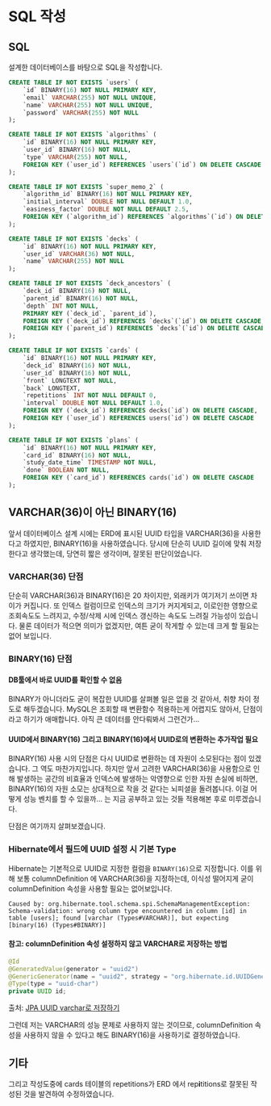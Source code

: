 # SQL 작성

## SQL

설계한 데이터베이스를 바탕으로 SQL을 작성합니다.

```sql
CREATE TABLE IF NOT EXISTS `users` (
    `id` BINARY(16) NOT NULL PRIMARY KEY,
    `email` VARCHAR(255) NOT NULL UNIQUE,
    `name` VARCHAR(255) NOT NULL UNIQUE,
    `password` VARCHAR(255) NOT NULL
);

CREATE TABLE IF NOT EXISTS `algorithms` (
    `id` BINARY(16) NOT NULL PRIMARY KEY,
    `user_id` BINARY(16) NOT NULL,
    `type` VARCHAR(255) NOT NULL,
    FOREIGN KEY (`user_id`) REFERENCES `users`(`id`) ON DELETE CASCADE
);

CREATE TABLE IF NOT EXISTS `super_memo_2` (
    `algorithm_id` BINARY(16) NOT NULL PRIMARY KEY,
    `initial_interval` DOUBLE NOT NULL DEFAULT 1.0,
    `easiness_factor` DOUBLE NOT NULL DEFAULT 2.5,
    FOREIGN KEY (`algorithm_id`) REFERENCES `algorithms`(`id`) ON DELETE CASCADE
);

CREATE TABLE IF NOT EXISTS `decks` (
    `id` BINARY(16) NOT NULL PRIMARY KEY,
    `user_id` VARCHAR(36) NOT NULL,
    `name` VARCHAR(255) NOT NULL
);

CREATE TABLE IF NOT EXISTS `deck_ancestors` (
    `deck_id` BINARY(16) NOT NULL,
    `parent_id` BINARY(16) NOT NULL,
    `depth` INT NOT NULL,
    PRIMARY KEY (`deck_id`, `parent_id`),
    FOREIGN KEY (`deck_id`) REFERENCES `decks`(`id`) ON DELETE CASCADE,
    FOREIGN KEY (`parent_id`) REFERENCES `decks`(`id`) ON DELETE CASCADE
);

CREATE TABLE IF NOT EXISTS `cards` (
    `id` BINARY(16) NOT NULL PRIMARY KEY,
    `deck_id` BINARY(16) NOT NULL,
    `user_id` BINARY(16) NOT NULL,
    `front` LONGTEXT NOT NULL,
    `back` LONGTEXT,
    `repetitions` INT NOT NULL DEFAULT 0,
    `interval` DOUBLE NOT NULL DEFAULT 1.0,
    FOREIGN KEY (`deck_id`) REFERENCES decks(`id`) ON DELETE CASCADE,
    FOREIGN KEY (`user_id`) REFERENCES users(`id`) ON DELETE CASCADE
);

CREATE TABLE IF NOT EXISTS `plans` (
    `id` BINARY(16) NOT NULL PRIMARY KEY,
    `card_id` BINARY(16) NOT NULL,
    `study_date_time` TIMESTAMP NOT NULL,
    `done` BOOLEAN NOT NULL,
    FOREIGN KEY (`card_id`) REFERENCES cards(`id`) ON DELETE CASCADE
);
```

## VARCHAR(36)이 아닌 BINARY(16)

앞서 데이터베이스 설계 시에는 ERD에 표시된 UUID 타입을 VARCHAR(36)을 사용한다고 하였지만, BINARY(16)을 사용하였습니다. 당시에 단순히 UUID 길이에 맞춰 저장한다고 생각했는데, 당연히 짧은 생각이며, 잘못된 판단이었습니다.

### VARCHAR(36) 단점

단순히 VARCHAR(36)과 BINARY(16)은 20 차이지만, 외래키가 여기저기 쓰이면 차이가 커집니다. 또 인덱스 컬럼이므로 인덱스의 크기가 커지게되고, 이로인한 영향으로 조회속도도 느려지고, 수정/삭제 시에 인덱스 갱신하는 속도도 느려질 가능성이 있습니다. 물론 데이터가 적으면 의미가 없겠지만, 여튼 굳이 작게할 수 있는데 크게 할 필요는 없어 보입니다.

### BINARY(16) 단점

#### DB툴에서 바로 UUID를 확인할 수 없음

BINARY가 아니더라도 굳이 복잡한 UUID를 살펴볼 일은 없을 것 같아서, 취향 차이 정도로 해두겠습니다. MySQL은 조회할 때 변환함수 적용하는게 어렵지도 않아서, 단점이라고 하기가 애매합니다. 아직 큰 데이터를 안다뤄봐서 그런건가...

#### UUID에서 BINARY(16) 그리고 BINARY(16)에서 UUID로의 변환하는 추가작업 필요

BINARY(16) 사용 시의 단점은 다시 UUID로 변환하는 데 자원이 소모된다는 점이 있겠습니다. 그 역도 마찬가지입니다. 하지만 앞서 고려한 VARCHAR(36)을 사용함으로 인해 발생하는 공간의 비효율과 인덱스에 발생하는 악영향으로 인한 자원 손실에 비하면, BINARY(16)의 자원 소모는 상대적으로 작을 것 같다는 뇌피셜을 돌려봅니다. 이걸 어떻게 성능 벤치를 할 수 있을까... 는 지금 공부하고 있는 것들 적용해본 후로 미루겠습니다.

단점은 여기까지 살펴보겠습니다.

### Hibernate에서 필드에 UUID 설정 시 기본 Type

Hibernate는 기본적으로 UUID로 지정한 컬럼을 `BINARY(16)`으로 지정합니다. 이를 위해 보통 columnDefinition 에 VARCHAR(36)을 지정하는데, 이식성 떨어지게 굳이 columnDefinition 속성을 사용할 필요는 없어보입니다.

```
Caused by: org.hibernate.tool.schema.spi.SchemaManagementException: Schema-validation: wrong column type encountered in column [id] in table [users]; found [varchar (Types#VARCHAR)], but expecting [binary(16) (Types#BINARY)]
```

#### 참고: columnDefinition 속성 설정하지 않고 VARCHAR로 저장하는 방법

```java
@Id
@GeneratedValue(generator = "uuid2")
@GenericGenerator(name = "uuid2", strategy = "org.hibernate.id.UUIDGenerator")
@Type(type = "uuid-char")
private UUID id;
```

출처: [JPA UUID varchar로 저장하기](https://rnokhs.tistory.com/entry/JPA-UUID-varchar%EB%A1%9C-%EC%A0%80%EC%9E%A5%ED%95%98%EA%B8%B0)

그런데 저는 VARCHAR의 성능 문제로 사용하지 않는 것이므로, columnDefinition 속성을 사용하지 않을 수 있다고 해도 BINARY(16)을 사용하기로 결정하였습니다.

## 기타

그리고 작성도중에 cards 테이블의 repetitions가 ERD 에서 rep**i**titions로 잘못된 작성된 것을 발견하여 수정하였습니다.